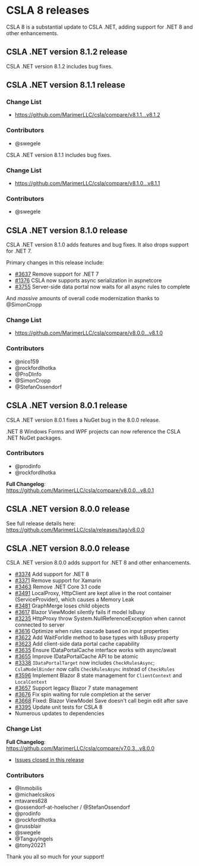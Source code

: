 # CSLA 8 releases

CSLA 8 is a substantial update to CSLA .NET, adding support for .NET 8 and other enhancements.

## CSLA .NET version 8.1.2 release

CSLA .NET version 8.1.2 includes bug fixes.

## CSLA .NET version 8.1.1 release

### Change List

* https://github.com/MarimerLLC/csla/compare/v8.1.1...v8.1.2

### Contributors

* @swegele

CSLA .NET version 8.1.1 includes bug fixes.

### Change List

* https://github.com/MarimerLLC/csla/compare/v8.1.0...v8.1.1

### Contributors

* @swegele

## CSLA .NET version 8.1.0 release

CSLA .NET version 8.1.0 adds features and bug fixes. It also drops support for .NET 7.

Primary changes in this release include:

* [#3637](https://github.com/MarimerLLC/csla/issues/3637) Remove support for .NET 7
* [#1376](https://github.com/MarimerLLC/csla/issues/1376) CSLA now supports async serialization in aspnetcore
* [#3755](https://github.com/MarimerLLC/csla/issues/3755) Server-side data portal now waits for all async rules to complete

And _massive_ amounts of overall code modernization thanks to @SimonCropp

### Change List

* https://github.com/MarimerLLC/csla/compare/v8.0.0...v8.1.0

### Contributors

* @nico159
* @rockfordlhotka
* @ProDInfo
* @SimonCropp
* @StefanOssendorf

## CSLA .NET version 8.0.1 release

CSLA .NET version 8.0.1 fixes a NuGet bug in the 8.0.0 release.

.NET 8 Windows Forms and WPF projects can now reference the CSLA .NET NuGet packages.

### Contributors

* @prodinfo
* @rockfordlhotka

**Full Changelog**: https://github.com/MarimerLLC/csla/compare/v8.0.0...v8.0.1

## CSLA .NET version 8.0.0 release

See full release details here: https://github.com/MarimerLLC/csla/releases/tag/v8.0.0

## CSLA .NET version 8.0.0 release

CSLA .NET version 8.0.0 adds support for .NET 8 and other enhancements.

* [#3374](https://github.com/MarimerLLC/csla/issues/3374) Add support for .NET 8
* [#3371](https://github.com/MarimerLLC/csla/issues/3371) Remove support for Xamarin
* [#3463](https://github.com/MarimerLLC/csla/issues/3463) Remove .NET Core 3.1 code
* [#3491](https://github.com/MarimerLLC/csla/issues/3491) LocalProxy, HttpClient are kept alive in the root container (ServiceProvider), which causes a Memory Leak
* [#3481](https://github.com/MarimerLLC/csla/issues/3481) GraphMerge loses child objects
* [#3617](https://github.com/MarimerLLC/csla/issues/3617) Blazor ViewModel silently fails if model IsBusy
* [#3235](https://github.com/MarimerLLC/csla/issues/3235) HttpProxy throw System.NullReferenceException when cannot connected to server
* [#3616](https://github.com/MarimerLLC/csla/issues/3616) Optimize when rules cascade based on input properties
* [#3622](https://github.com/MarimerLLC/csla/issues/3662) Add WaitForIdle method to base types with IsBusy property
* [#3623](https://github.com/MarimerLLC/csla/issues/3623) Add client-side data portal cache capability
* [#3635](https://github.com/MarimerLLC/csla/issues/3635) Ensure IDataPortalCache interface works with async/await
* [#3655](https://github.com/MarimerLLC/csla/issues/3655) Improve IDataPortalCache API to be atomic
* [#3338](https://github.com/MarimerLLC/csla/issues/3338) `IDataPortalTarget` now includes `CheckRulesAsync`; `CslaModelBinder` now calls `CheckRulesAsync` instead of `CheckRules`
* [#3596](https://github.com/MarimerLLC/csla/issues/3596) Implement Blazor 8 state management for `ClientContext` and `LocalContext`
* [#3657](https://github.com/MarimerLLC/csla/issues/3657) Support legacy Blazor 7 state management
* [#3676](https://github.com/MarimerLLC/csla/issues/3676) Fix spin waiting for rule completion at the server
* [#3668](https://github.com/MarimerLLC/csla/issues/3668) Fixed: Blazor ViewModel Save doesn't call begin edit after save
* [#3395](https://github.com/MarimerLLC/csla/issues/3395) Update unit tests for CSLA 8
* Numerous updates to dependencies

### Change List

**Full Changelog**: https://github.com/MarimerLLC/csla/compare/v7.0.3...v8.0.0

* [Issues closed in this release](https://github.com/MarimerLLC/csla/issues?q=is%3Aclosed+project%3Amarimerllc%2F9+)

### Contributors

* @Inmobilis
* @michaelcsikos
* mtavares628
* @ossendorf-at-hoelscher / @StefanOssendorf
* @prodinfo
* @rockfordlhotka
* @russblair
* @swegele
* @TanguyIngels
* @tony20221

Thank you all so much for your support!

